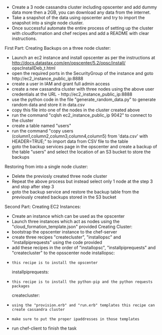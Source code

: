  - Create a 3 node cassandra cluster including opscenter and add dummy data more then a 2GB, you can download any data from the internet.
 - Take a snapshot of the data using opscenter and try to import the snapshot into a single node cluster.
 - Once successful automate the entire process of setting up the cluster with cloudformation and chef recipes and add a README with clear instructions.

First Part:
Creating Backups on a three node cluster:
 -  Launch an ec2 instance and install opscenter as per the instructions at http://docs.datastax.com/en/opscenter/5.2/opsc/install/   opscInstallDeb_t.html
 -  open the required ports in the SecurityGroup of the instance and goto http://ec2_instance_public_ip:8888
 -  create a user in IAM and grant full admin access
 -  create a new cassandra cluster with three nodes using the above user credentials at the URL - http://ec2_instance_public_ip:8888
 -  use the python code in the file "generate_random_data.py" to generate random data and store it in data.csv
 -  copy this file into one of the nodes in the cluster created above
 -  run the command "cqlsh ec2_instance_public_ip 9042" to connect to the cluster
 -  create a table named "users"
 -  run the command "copy users (column1,column2,column3,column4,column5) from 'data.csv' with HEADER=TRUE;" to import data from CSV  file to the table
 -  goto the backup services page in the opscenter and create a backup of the table "users" and select the location of an S3 bucket to store the backups

Restoring from into a single node cluster:
 -  Delete the previosly created three node cluster
 -  Repeat the above process but instead select only 1 node at the step 3 and stop after step 3
 -  goto the backup service and restore the backup table from the previously created backups stored in the S3 bucket

Second Part:
 Creating EC2 Instances:
 -  Create an instance which can be used as the opscenter
 -  Launch three instances which act as nodes using the "cloud_formation_template.json" provided
	Creating Cluster:
 -  bootstrap the opscenter instance to the chef-server
 -  create three recipes "createcluster", "installopsc" and "installpiprequests" using the code provided
 -  add these recipes in the order of "installopsc", "installpiprequests" and "createcluster" to the opsscenter node
     installopsc:
   - 	 this recipe is to install the opscenter
     installpiprequests:
   - 	 this recipe is to install the python-pip and the python requests packages
     createcluster:
   - 	 using the "provision.erb" and "run.erb" templates this recipe can create cassandra cluster
   - 	 make sure to put the proper ipaddresses in those templates
 -  run chef-client to finish the task
